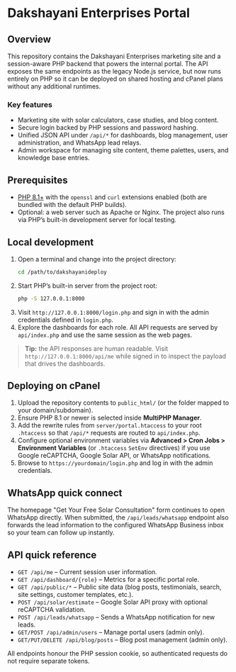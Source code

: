 # Dakshayani Enterprises Portal

## Overview

This repository contains the Dakshayani Enterprises marketing site and a
session-aware PHP backend that powers the internal portal. The API exposes
the same endpoints as the legacy Node.js service, but now runs entirely on
PHP so it can be deployed on shared hosting and cPanel plans without any
additional runtimes.

### Key features
- Marketing site with solar calculators, case studies, and blog content.
- Secure login backed by PHP sessions and password hashing.
- Unified JSON API under `/api/*` for dashboards, blog management, user
  administration, and WhatsApp lead relays.
- Admin workspace for managing site content, theme palettes, users, and
  knowledge base entries.

## Prerequisites

- [PHP 8.1+](https://www.php.net/) with the `openssl` and `curl`
  extensions enabled (both are bundled with the default PHP builds).
- Optional: a web server such as Apache or Nginx. The project also runs via
  PHP’s built-in development server for local testing.

## Local development

1. Open a terminal and change into the project directory:
   ```bash
   cd /path/to/dakshayanideploy
   ```
2. Start PHP’s built-in server from the project root:
   ```bash
   php -S 127.0.0.1:8000
   ```
3. Visit `http://127.0.0.1:8000/login.php` and sign in with the admin
   credentials defined in `login.php`.
4. Explore the dashboards for each role. All API requests are served by
   `api/index.php` and use the same session as the web pages.

> **Tip:** the API responses are human readable. Visit
> `http://127.0.0.1:8000/api/me` while signed in to inspect the payload that
> drives the dashboards.

## Deploying on cPanel

1. Upload the repository contents to `public_html/` (or the folder mapped to
   your domain/subdomain).
2. Ensure PHP 8.1 or newer is selected inside **MultiPHP Manager**.
3. Add the rewrite rules from `server/portal.htaccess` to your root
   `.htaccess` so that `/api/*` requests are routed to `api/index.php`.
4. Configure optional environment variables via **Advanced > Cron Jobs >
   Environment Variables** (or `.htaccess` `SetEnv` directives) if you use
   Google reCAPTCHA, Google Solar API, or WhatsApp notifications.
5. Browse to `https://yourdomain/login.php` and log in with the admin
   credentials.

## WhatsApp quick connect

The homepage "Get Your Free Solar Consultation" form continues to open
WhatsApp directly. When submitted, the `/api/leads/whatsapp` endpoint also
forwards the lead information to the configured WhatsApp Business inbox so
your team can follow up instantly.

## API quick reference

- `GET /api/me` – Current session user information.
- `GET /api/dashboard/{role}` – Metrics for a specific portal role.
- `GET /api/public/*` – Public site data (blog posts, testimonials, search,
  site settings, customer templates, etc.).
- `POST /api/solar/estimate` – Google Solar API proxy with optional
  reCAPTCHA validation.
- `POST /api/leads/whatsapp` – Sends a WhatsApp notification for new leads.
- `GET/POST /api/admin/users` – Manage portal users (admin only).
- `GET/PUT/DELETE /api/blog/posts` – Blog post management (admin only).

All endpoints honour the PHP session cookie, so authenticated requests do
not require separate tokens.
